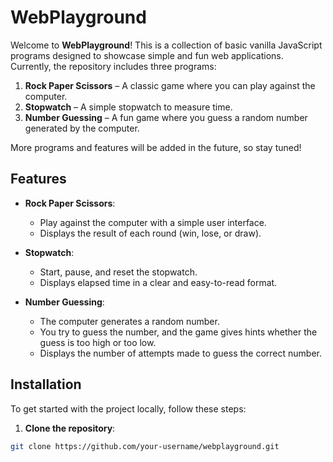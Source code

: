 # WebPlayground

Welcome to **WebPlayground**! This is a collection of basic vanilla JavaScript programs designed to showcase simple and fun web applications. Currently, the repository includes three programs:

1. **Rock Paper Scissors** – A classic game where you can play against the computer. 
2. **Stopwatch** – A simple stopwatch to measure time.
3. **Number Guessing** – A fun game where you guess a random number generated by the computer.
 
More programs and features will be added in the future, so stay tuned!
 
## Features

- **Rock Paper Scissors**: 
  - Play against the computer with a simple user interface.
  - Displays the result of each round (win, lose, or draw).
  
- **Stopwatch**:
  - Start, pause, and reset the stopwatch.
  - Displays elapsed time in a clear and easy-to-read format.

- **Number Guessing**:
  - The computer generates a random number.
  - You try to guess the number, and the game gives hints whether the guess is too high or too low.
  - Displays the number of attempts made to guess the correct number.

## Installation

To get started with the project locally, follow these steps:

1. **Clone the repository**:

```bash
git clone https://github.com/your-username/webplayground.git
